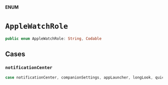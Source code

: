 **ENUM**

# `AppleWatchRole`

```swift
public enum AppleWatchRole: String, Codable
```

## Cases
### `notificationCenter`

```swift
case notificationCenter, companionSettings, appLauncher, longLook, quickLook
```
